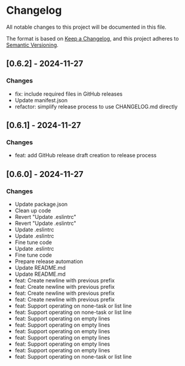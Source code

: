 # Changelog

All notable changes to this project will be documented in this file.

The format is based on [Keep a Changelog](https://keepachangelog.com/en/1.0.0/),
and this project adheres to [Semantic Versioning](https://semver.org/spec/v2.0.0.html).




## [0.6.2] - 2024-11-27

### Changes

- fix: include required files in GitHub releases
- Update manifest.json
- refactor: simplify release process to use CHANGELOG.md directly

## [0.6.1] - 2024-11-27

### Changes

- feat: add GitHub release draft creation to release process

## [0.6.0] - 2024-11-27

### Changes

- Update package.json
- Clean up code
- Revert "Update .eslintrc"
- Revert "Update .eslintrc"
- Update .eslintrc
- Update .eslintrc
- Fine tune code
- Update .eslintrc
- Fine tune code
- Prepare release automation
- Update README.md
- Update README.md
- feat: Create newline with previous prefix
- feat: Create newline with previous prefix
- feat: Create newline with previous prefix
- feat: Create newline with previous prefix
- feat: Support operating on none-task or list line
- feat: Support operating on none-task or list line
- feat: Support operating on empty lines
- feat: Support operating on empty lines
- feat: Support operating on empty lines
- feat: Support operating on empty lines
- feat: Support operating on empty lines
- feat: Support operating on empty lines
- feat: Support operating on none-task or list line

